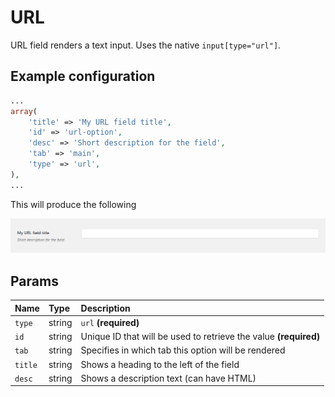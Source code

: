 # URL

URL field renders a text input. Uses the native `input[type="url"]`.

## Example configuration

```php
...
array(
    'title' => 'My URL field title',
    'id' => 'url-option',
    'desc' => 'Short description for the field',
    'tab' => 'main',
    'type' => 'url',
),
...
```

This will produce the following

![](../.gitbook/assets/url.png)

## Params

| Name | Type | Description |
| :--- | :--- | :--- |
| `type` | string | `url` **\(required\)** |
| `id` | string | Unique ID that will be used to retrieve the value **\(required\)** |
| `tab` | string | Specifies in which tab this option will be rendered |
| `title` | string | Shows a heading to the left of the field |
| `desc` | string | Shows a description text \(can have HTML\) |

